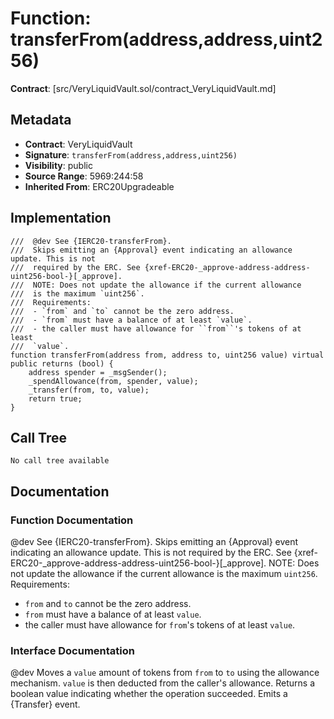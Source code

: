 # Function: transferFrom(address,address,uint256)

**Contract**: [src/VeryLiquidVault.sol/contract_VeryLiquidVault.md]

## Metadata

- **Contract**: VeryLiquidVault
- **Signature**: `transferFrom(address,address,uint256)`
- **Visibility**: public
- **Source Range**: 5969:244:58
- **Inherited From**: ERC20Upgradeable

## Implementation

```solidity
///  @dev See {IERC20-transferFrom}.
///  Skips emitting an {Approval} event indicating an allowance update. This is not
///  required by the ERC. See {xref-ERC20-_approve-address-address-uint256-bool-}[_approve].
///  NOTE: Does not update the allowance if the current allowance
///  is the maximum `uint256`.
///  Requirements:
///  - `from` and `to` cannot be the zero address.
///  - `from` must have a balance of at least `value`.
///  - the caller must have allowance for ``from``'s tokens of at least
///  `value`.
function transferFrom(address from, address to, uint256 value) virtual public returns (bool) {
    address spender = _msgSender();
    _spendAllowance(from, spender, value);
    _transfer(from, to, value);
    return true;
}
```

## Call Tree

```
No call tree available
```

## Documentation

### Function Documentation

 @dev See {IERC20-transferFrom}.
 Skips emitting an {Approval} event indicating an allowance update. This is not
 required by the ERC. See {xref-ERC20-_approve-address-address-uint256-bool-}[_approve].
 NOTE: Does not update the allowance if the current allowance
 is the maximum `uint256`.
 Requirements:
 - `from` and `to` cannot be the zero address.
 - `from` must have a balance of at least `value`.
 - the caller must have allowance for ``from``'s tokens of at least
 `value`.

### Interface Documentation

 @dev Moves a `value` amount of tokens from `from` to `to` using the
 allowance mechanism. `value` is then deducted from the caller's
 allowance.
 Returns a boolean value indicating whether the operation succeeded.
 Emits a {Transfer} event.
